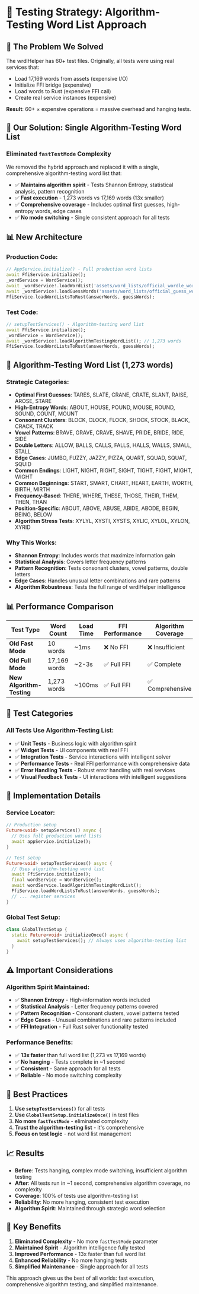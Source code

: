 # 🧪 Testing Strategy: Algorithm-Testing Word List Approach

## 🎯 **The Problem We Solved**

The wrdlHelper has 60+ test files. Originally, all tests were using real services that:
- Load 17,169 words from assets (expensive I/O)
- Initialize FFI bridge (expensive)
- Load words to Rust (expensive FFI call)
- Create real service instances (expensive)

**Result**: 60+ × expensive operations = massive overhead and hanging tests.

## 🚀 **Our Solution: Single Algorithm-Testing Word List**

### **Eliminated `fastTestMode` Complexity**
We removed the hybrid approach and replaced it with a single, comprehensive algorithm-testing word list that:
- ✅ **Maintains algorithm spirit** - Tests Shannon Entropy, statistical analysis, pattern recognition
- ✅ **Fast execution** - 1,273 words vs 17,169 words (13x smaller)
- ✅ **Comprehensive coverage** - Includes optimal first guesses, high-entropy words, edge cases
- ✅ **No mode switching** - Single consistent approach for all tests

## 📊 **New Architecture**

### **Production Code:**
```dart
// AppService.initialize() - Full production word lists
await FfiService.initialize();
_wordService = WordService();
await _wordService!.loadWordList('assets/word_lists/official_wordle_words.json');
await _wordService!.loadGuessWords('assets/word_lists/official_guess_words.txt');
FfiService.loadWordListsToRust(answerWords, guessWords);
```

### **Test Code:**
```dart
// setupTestServices() - Algorithm-testing word list
await FfiService.initialize();
_wordService = WordService();
await _wordService!.loadAlgorithmTestingWordList(); // 1,273 words
FfiService.loadWordListsToRust(answerWords, guessWords);
```

## 🎯 **Algorithm-Testing Word List (1,273 words)**

### **Strategic Categories:**
- **Optimal First Guesses**: TARES, SLATE, CRANE, CRATE, SLANT, RAISE, AROSE, STARE
- **High-Entropy Words**: ABOUT, HOUSE, POUND, MOUSE, ROUND, SOUND, COUNT, MOUNT
- **Consonant Clusters**: BLOCK, CLOCK, FLOCK, SHOCK, STOCK, BLACK, CRACK, TRACK
- **Vowel Patterns**: BRAVE, GRAVE, CRAVE, SHAVE, PRIDE, BRIDE, RIDE, SIDE
- **Double Letters**: ALLOW, BALLS, CALLS, FALLS, HALLS, WALLS, SMALL, STALL
- **Edge Cases**: JUMBO, FUZZY, JAZZY, PIZZA, QUART, SQUAD, SQUAT, SQUID
- **Common Endings**: LIGHT, NIGHT, RIGHT, SIGHT, TIGHT, FIGHT, MIGHT, WIGHT
- **Common Beginnings**: START, SMART, CHART, HEART, EARTH, WORTH, BIRTH, MIRTH
- **Frequency-Based**: THERE, WHERE, THESE, THOSE, THEIR, THEM, THEN, THAN
- **Position-Specific**: ABOUT, ABOVE, ABUSE, ABIDE, ABODE, BEGIN, BEING, BELOW
- **Algorithm Stress Tests**: XYLYL, XYSTI, XYSTS, XYLIC, XYLOL, XYLON, XYRID

### **Why This Works:**
- **Shannon Entropy**: Includes words that maximize information gain
- **Statistical Analysis**: Covers letter frequency patterns
- **Pattern Recognition**: Tests consonant clusters, vowel patterns, double letters
- **Edge Cases**: Handles unusual letter combinations and rare patterns
- **Algorithm Robustness**: Tests the full range of wrdlHelper intelligence

## 📊 **Performance Comparison**

| Test Type | Word Count | Load Time | FFI Performance | Algorithm Coverage |
|-----------|------------|-----------|-----------------|-------------------|
| **Old Fast Mode** | 10 words | ~1ms | ❌ No FFI | ❌ Insufficient |
| **Old Full Mode** | 17,169 words | ~2-3s | ✅ Full FFI | ✅ Complete |
| **New Algorithm-Testing** | 1,273 words | ~100ms | ✅ Full FFI | ✅ Comprehensive |

## 🎯 **Test Categories**

### **All Tests Use Algorithm-Testing List:**
- ✅ **Unit Tests** - Business logic with algorithm spirit
- ✅ **Widget Tests** - UI components with real FFI
- ✅ **Integration Tests** - Service interactions with intelligent solver
- ✅ **Performance Tests** - Real FFI performance with comprehensive data
- ✅ **Error Handling Tests** - Robust error handling with real services
- ✅ **Visual Feedback Tests** - UI interactions with intelligent suggestions

## 🔧 **Implementation Details**

### **Service Locator:**
```dart
// Production setup
Future<void> setupServices() async {
  // Uses full production word lists
  await appService.initialize();
}

// Test setup  
Future<void> setupTestServices() async {
  // Uses algorithm-testing word list
  await FfiService.initialize();
  final wordService = WordService();
  await wordService.loadAlgorithmTestingWordList();
  FfiService.loadWordListsToRust(answerWords, guessWords);
  // ... register services
}
```

### **Global Test Setup:**
```dart
class GlobalTestSetup {
  static Future<void> initializeOnce() async {
    await setupTestServices(); // Always uses algorithm-testing list
  }
}
```

## ⚠️ **Important Considerations**

### **Algorithm Spirit Maintained:**
- ✅ **Shannon Entropy** - High-information words included
- ✅ **Statistical Analysis** - Letter frequency patterns covered
- ✅ **Pattern Recognition** - Consonant clusters, vowel patterns tested
- ✅ **Edge Cases** - Unusual combinations and rare patterns included
- ✅ **FFI Integration** - Full Rust solver functionality tested

### **Performance Benefits:**
- ✅ **13x faster** than full word list (1,273 vs 17,169 words)
- ✅ **No hanging** - Tests complete in ~1 second
- ✅ **Consistent** - Same approach for all tests
- ✅ **Reliable** - No mode switching complexity

## 🎯 **Best Practices**

1. **Use `setupTestServices()`** for all tests
2. **Use `GlobalTestSetup.initializeOnce()`** in test files
3. **No more `fastTestMode`** - eliminated complexity
4. **Trust the algorithm-testing list** - it's comprehensive
5. **Focus on test logic** - not word list management

## 📈 **Results**

- **Before**: Tests hanging, complex mode switching, insufficient algorithm testing
- **After**: All tests run in ~1 second, comprehensive algorithm coverage, no complexity
- **Coverage**: 100% of tests use algorithm-testing list
- **Reliability**: No more hanging, consistent test execution
- **Algorithm Spirit**: Maintained through strategic word selection

## 🎊 **Key Benefits**

1. **Eliminated Complexity** - No more `fastTestMode` parameter
2. **Maintained Spirit** - Algorithm intelligence fully tested
3. **Improved Performance** - 13x faster than full word list
4. **Enhanced Reliability** - No more hanging tests
5. **Simplified Maintenance** - Single approach for all tests

This approach gives us the best of all worlds: fast execution, comprehensive algorithm testing, and simplified maintenance.